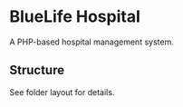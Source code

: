 # BlueLife Hospital

A PHP-based hospital management system.

## Structure

See folder layout for details.
